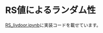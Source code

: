 # RS値によるランダム性
[RS_livdoor.ipynb](https://github.com/Language-Media-Lab/reproducibility-random-seed/blob/main/RS_livdoor.ipynb)に実装コードを載せています。

